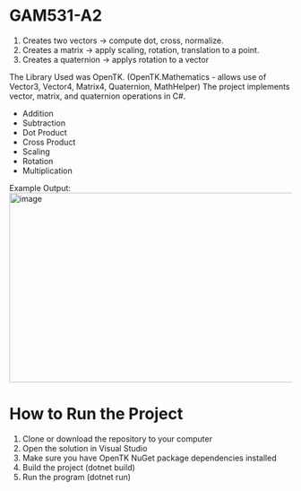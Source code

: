 # GAM531-A2

1. Creates two vectors -> compute dot, cross, normalize.
2. Creates a matrix -> apply scaling, rotation, translation to a point.
3. Creates a quaternion -> applys rotation to a vector

The Library Used was OpenTK. (OpenTK.Mathematics - allows use of Vector3, Vector4, Matrix4, Quaternion, MathHelper) 
The project implements vector, matrix, and quaternion operations in C#.
- Addition
- Subtraction
- Dot Product
- Cross Product
- Scaling 
- Rotation
- Multiplication

Example Output:
<img width="591" height="338" alt="image" src="https://github.com/user-attachments/assets/4e255dcc-f4aa-4cde-8348-c22727fb05e9" />



# How to Run the Project

1. Clone or download the repository to your computer
2. Open the solution in Visual Studio
3. Make sure you have OpenTK NuGet package dependencies installed
4. Build the project (dotnet build)
5. Run the program (dotnet run)
